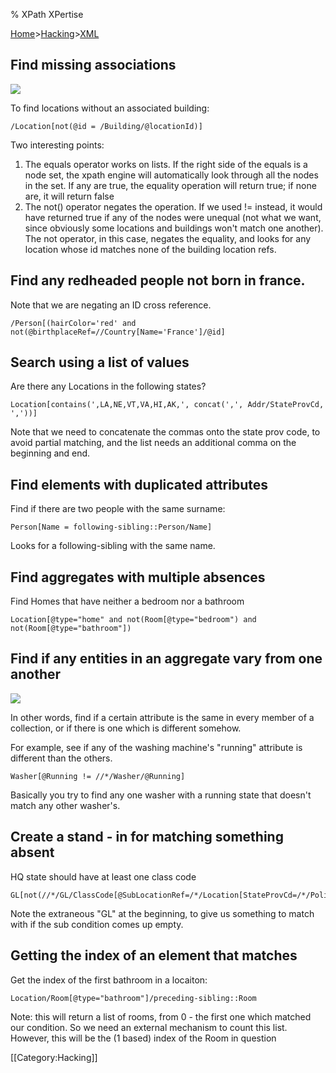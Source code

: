 % XPath XPertise

[Home](../../index.html)>[Hacking](../index.html)>[XML](index.html)


##  Find missing associations 
<img class="wikiImage" src="img/xpath1.jpg"/>

To find locations without an associated building:

    /Location[not(@id = /Building/@locationId)]

Two interesting points:

1. The equals operator works on lists. If the right side of the equals is a node set, the xpath engine will automatically look through all the nodes in the set. If any are true, the equality operation will return true; if none are, it will return false
2. The not() operator negates the operation. If we used != instead, it would have returned true if any of the nodes were unequal (not what we want, since obviously some locations and buildings won't match one another). The not operator, in this case, negates the equality, and looks for any location whose id matches none of the building location refs.


##  Find any redheaded people not born in france. 

Note that we are negating an ID cross reference.

    /Person[(hairColor='red' and not(@birthplaceRef=//Country[Name='France']/@id]

##  Search using a list of values 

Are there any Locations in the following states?

    Location[contains(',LA,NE,VT,VA,HI,AK,', concat(',', Addr/StateProvCd, ','))]

Note that we need to concatenate the commas onto the state prov code, to avoid partial matching, and the list needs an additional comma on the beginning and end.


##  Find elements with duplicated attributes 

Find if there are two people with the same surname:

    Person[Name = following-sibling::Person/Name]

Looks for a following-sibling with the same name. 


##  Find aggregates with multiple absences 

Find Homes that have neither a bedroom nor a bathroom

    Location[@type="home" and not(Room[@type="bedroom") and not(Room[@type="bathroom"])


##  Find if any entities in an aggregate vary from one another 

<img class="wikiImage" src="img/xpath2.gif"/>

In other words, find if a certain attribute is the same in every member of a collection, or if there is one which is different somehow.

For example, see if any of the washing machine's "running" attribute is different than the others. 


    Washer[@Running != //*/Washer/@Running]

Basically you try to find any one washer with a running state that doesn't match any other washer's.



##  Create a stand - in for matching something absent 

HQ state should have at least one class code

    GL[not(//*/GL/ClassCode[@SubLocationRef=/*/Location[StateProvCd=/*/Policy/HQState]/SubLocation/@id])]

Note the extraneous "GL" at the beginning, to give us something to match with if the sub condition comes up empty.


##  Getting the index of an element that matches 

Get the index of the first bathroom in a locaiton:

    Location/Room[@type="bathroom"]/preceding-sibling::Room

Note: this will return a list of rooms, from 0 - the first one which matched our condition. So we need an external mechanism to count this list. However, this will be the (1 based) index of the Room in question 


[[Category:Hacking]]

